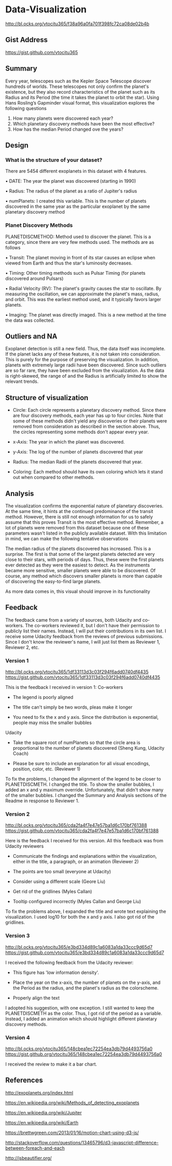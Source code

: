 # Data-Visualization
http://bl.ocks.org/vtocitu365/f38a96a0fa701f398fc72ca08de02b4b

## Gist Address
https://gist.github.com/vtocitu365



## Summary
Every year, telescopes such as the Kepler Space Telescope discover hundreds of worlds. These telescopes not only confirm the planet's existence, but they also record characteristics of the planet such as its Radius and its Period (the time it takes the planet to orbit the star). Using Hans Rosling’s Gapminder visual format, this visualization explores the following questions

1. How many planets were discovered each year?
2. Which planetary discovery methods have been the most effective?
3. How has the median Period changed ove the years?

## Design

### What is the structure of your dataset?

There are 5454 different exoplanets in this dataset with 4 features. 

•	DATE: The year the planet was discovered (starting in 1990)

•	Radius: The radius of the planet as a ratio of Jupiter's radius

•	numPlanets: I created this variable. This is the number of planets discovered in the same year as the particular exoplanet by the same planetary discovery method 

### Planet Discovery Methods
PLANETDISCMETHOD: Method used to discover the planet. This is a category, since there are very few methods used. The methods are as follows

•	Transit: The planet moving in front of its star causes an eclipse when viewed from Earth and thus the star's luminosity decreases.

•	Timing: Other timing methods such as Pulsar Timing (for planets discovered around Pulsars)

•	Radial Velocity (RV): The planet's gravity causes the star to oscillate. By measuring the oscillation, we can approximate the planet's mass, radius, and orbit. This was the earliest method used, and it typically favors larger planets. 

•	Imaging: The planet was directly imaged. This is a new method at the time the data was collected.

## Outliers and NA
Exoplanet detection is still a new field. Thus, the data itself was incomplete. If the planet lacks any of these features, it is not taken into consideration. This is purely for the purpose of preserving the visualization. In addition, planets with extremely large radii have been discovered. Since such outliers are so far rare, they have been excluded from the visualization. As the data is right-skewed, the range of and the Radius is artificially limited to show the relevant trends.

## Structure of visualization

* Circle: Each circle represents a planetary discovery method. Since there are four discovery methods, each year has up to four circles. Note that some of these methods didn't yield any discoveries or their planets were removed from consideration as described in the section above. Thus, the circles representing some methods don't appear every year.

* x-Axis: The year in which the planet was discovered.

* y-Axis: The log of the number of planets discovered that year

* Radius: The median Radii of the planets discovered that year.

* Coloring: Each method should have its own coloring which lets it stand out when compared to other methods.

## Analysis
The visualization confirms the exponential nature of planetary discoveries. At the same time, it hints at the continued predominance of the transit method. However, there is still not enough information for us to safely assume that this proves Transit is the most effective method. Remember, a lot of planets were removed from this dataset because one of these parameters wasn't listed in the publicly available dataset. With this limitation in mind, we can make the following tentative observations

The median radius of the planets discovered has increased. This is a surprise. The first is that some of the largest planets detected are very close to their stars, with periods of days. Thus, these were the first planets ever detected as they were the easiest to detect. As the instruments became more sensitive, smaller planets were able to be discovered. Of course, any method which discovers smaller planets is more than capable of discovering the easy-to-find large planets. 

As more data comes in, this visual should improve in its functionality

## Feedback
The feedback came from a variety of sources, both Udacity and co-workers. The co-workers reviewed it, but I don't have their permission to publicly list their names. Instead, I will put their contributions in its own list. I receive some Udacity feedback from the reviews of previous submissions. Since I don't know the reviewer's name, I will just list them as Reviewer 1, Reviewer 2, etc.

### Version 1
http://bl.ocks.org/vtocitu365/1df33113d3c03f294f6add0740df4435
https://gist.github.com/vtocitu365/1df33113d3c03f294f6add0740df4435

This is the feedback I received in version 1: 
Co-workers

* The legend is poorly aligned

* The title can't simply be two words, pleas make it longer

* You need to fix the x and y axis. Since the distribution is exponential, people may miss the smaller bubbles

Udacity

* Take the square root of numPlanets so that the circle area is proportional to the number of planets discovered (Sheng Kung, Udacity Coach)

*  Please be sure to include an explanation for all visual encodings, position, color, etc. (Reviewer 1)

To fix the problems, I changed the alignment of the legend to be closer to PLANETDISCMETH. I changed the title. To show the smaller bubbles, I added an x and y maximum override. Unfortunately, that didn't show many of the smaller bubbles. I changed the Summary and Analysis sections of the Readme in response to Reviewer 1.

### Version 2
http://bl.ocks.org/vtocitu365/cda2fa4f7e47e57ba1d6c170bf761388
https://gist.github.com/vtocitu365/cda2fa4f7e47e57ba1d6c170bf761388

Here is the feedback I received for this version. All this feedback was from Udacity reviewers

* Communicate the findings and explanations within the visualization, either in the title, a paragraph, or an animation (Reviewer 2)

* The points are too small (everyone at Udacity)

* Consider using a different scale (Geore Liu)

* Get rid of the gridlines (Myles Callan)

* Tooltip configured incorrectly (Myles Callan and George Liu)

To fix the problems above, I expanded the title and wrote text explaining the visualization. I used log10 for both the x and y axis. I also got rid of the gridlines.

### Version 3
http://bl.ocks.org/vtocitu365/e3bd334d89c1a6083a1da33ccc9d65d7
https://gist.github.com/vtocitu365/e3bd334d89c1a6083a1da33ccc9d65d7

I received the following feedback from the Udacity reviewer:

* This figure has 'low information density'.

* Place the year on the x-axis, the number of planets on the y-axis, and the Period as the radius, and the planet's radius as the colorscheme.

* Properly align the text

I adopted his suggestion, with one exception. I still wanted to keep the PLANETDISCMETH as the color. Thus, I got rid of the period as a variable. Instead, I added an animation which should highlight different planetary discovery methods. 

### Version 4
http://bl.ocks.org/vtocitu365/148cbea1ec72254ea3db79d4493756a0
https://gist.github.org/vtocitu365/148cbea1ec72254ea3db79d4493756a0

I received the review to make it a bar chart.

## References

http://exoplanets.org/index.html
 
https://en.wikipedia.org/wiki/Methods_of_detecting_exoplanets

https://en.wikipedia.org/wiki/Jupiter

https://en.wikipedia.org/wiki/Earth

https://brettwgreen.com/2013/01/16/motion-chart-using-d3-js/

http://stackoverflow.com/questions/13465796/d3-javascript-difference-between-foreach-and-each

http://jsbeautifier.org/
